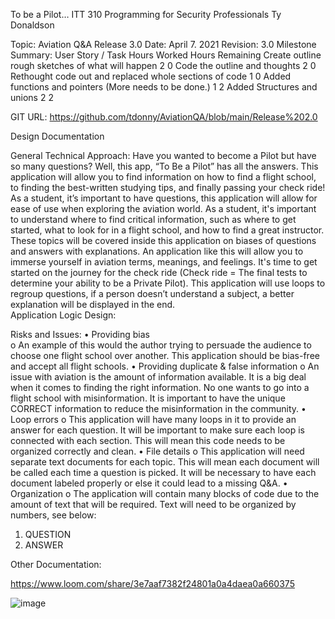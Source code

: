 






To be a Pilot…
ITT 310 Programming for Security Professionals
Ty Donaldson
















Topic:	Aviation Q&A Release 3.0
Date:	April 7. 2021
Revision:	3.0
Milestone Summary:	User Story / Task	Hours Worked	Hours Remaining
Create outline rough sketches of what will happen  	2	0
Code the outline and thoughts	2	0
Rethought code out and replaced whole sections of code 	1	0
Added functions and pointers (More needs to be done.)	1	2
Added Structures and unions	2	2
		
		
		
		
		
		
		
		

GIT URL:	https://github.com/tdonny/AviationQA/blob/main/Release%202.0
 
 
Design Documentation

General Technical Approach:
	Have you wanted to become a Pilot but have so many questions? Well, this app, “To Be a Pilot” has all the answers. This application will allow you to find information on how to find a flight school, to finding the best-written studying tips, and finally passing your check ride! As a student, it’s important to have questions, this application will allow for ease of use when exploring the aviation world. As a student, it's important to understand where to find critical information, such as where to get started, what to look for in a flight school, and how to find a great instructor. These topics will be covered inside this application on biases of questions and answers with explanations. An application like this will allow you to immerse yourself in aviation terms, meanings, and feelings. It's time to get started on the journey for the check ride (Check ride = The final tests to determine your ability to be a Private Pilot).  This application will use loops to regroup questions, if a person doesn’t understand a subject, a better explanation will be displayed in the end.  
Application Logic Design:
 


Risks and Issues:
•	Providing bias  
o	An example of this would the author trying to persuade the audience to choose one flight school over another. This application should be bias-free and accept all flight schools. 
•	Providing duplicate & false information 
o	An issue with aviation is the amount of information available. It is a big deal when it comes to finding the right information. No one wants to go into a flight school with misinformation. It is important to have the unique CORRECT information to reduce the misinformation in the community. 
•	Loop errors
o	This application will have many loops in it to provide an answer for each question. It will be important to make sure each loop is connected with each section. This will mean this code needs to be organized correctly and clean.
•	File details 
o	This application will need separate text documents for each topic. This will mean each document will be called each time a question is picked. It will be necessary to have each document labeled properly or else it could lead to a missing Q&A. 
•	Organization 
o	The application will contain many blocks of code due to the amount of text that will be required. Text will need to be organized by numbers, see below:
1.	QUESTION
2.	ANSWER

Other Documentation:

https://www.loom.com/share/3e7aaf7382f24801a0a4daea0a660375

![image](https://user-images.githubusercontent.com/19846932/113968861-2b0b3780-97f1-11eb-898a-a57aaa921ec4.png)
